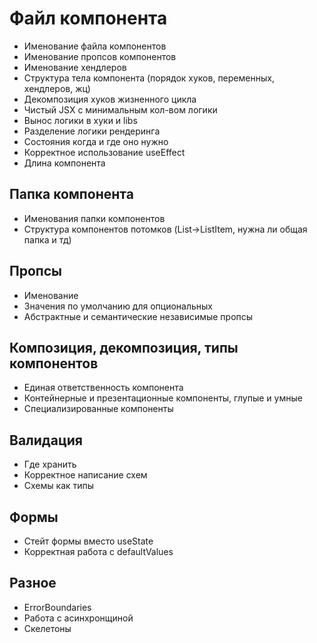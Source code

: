 # Файл компонента
* Именование файла компонентов
* Именование пропсов компонентов
* Именование хендлеров
* Структура тела компонента (порядок хуков, переменных, хендлеров, жц)
* Декомпозиция хуков жизненного цикла
* Чистый JSX с минимальным кол-вом логики
* Вынос логики в хуки и libs
* Разделение логики рендеринга
* Состояния когда и где оно нужно
* Корректное использование useEffect
* Длина компонента

## Папка компонента
* Именования папки компонентов
* Структура компонентов потомков (List->ListItem, нужна ли общая папка и тд)

## Пропсы
* Именование
* Значения по умолчанию для опциональных
* Абстрактные и семантические независимые пропсы

## Композиция, декомпозиция, типы компонентов
* Единая ответственность компонента
* Контейнерные и презентационные компоненты, глупые и умные
* Специализированные компоненты

## Валидация
* Где хранить
* Корректное написание схем
* Схемы как типы

## Формы
* Стейт формы вместо useState
* Корректная работа с defaultValues

## Разное
* ErrorBoundaries
* Работа с асинхронщиной
* Скелетоны












